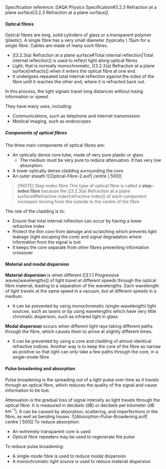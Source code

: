 Specification reference: [[AQA Physics Specification#3.2.3 Refraction at a plane surface|3.2.3 Refraction at a plane surface]]

#### Optical fibres
Optical fibres are long, solid cylinders of glass or a transparent polymer (plastic). A single fibre has a very small diameter (typically ) 15µm for a single fibre. Cables are made of many such fibres.

- [[3.2.3(a) Refraction at a plane surface#Total internal reflection|Total internal reflection]] is used to reflect light along optical fibres
- Light, that is normally monochromatic, [[3.2.3(a) Refraction at a plane surface|refracts]] when it enters the optical fibre at one end.
- It undergoes repeated total internal reflection against the sides of the fibre until it reaches the other end, where it is refracted back out.

In this process, the light signals travel long distances without losing information or speed.

They have many uses, including:
- Communications, such as telephone and internet transmission
- Medical imaging, such as endoscopes

##### Components of optical fibres
The three main components of optical fibres are:
- An optically dense core tube, made of very pure plastic or glass
	- The medium must be very pure to reduce attenuation. It has very low absorption.
- A lower optically dense cladding surrounding the core
- An outer sheath
![[Optical-Fibre-2.avif| centre | 500]]


> [!NOTE] Step-index fibre
> This type of optical fibre is called a **step-index fibre** because the [[3.2.3(a) Refraction at a plane surface#Refractive index|refractive index]] of each component increases moving from the outside to the centre of the fibre

The role of the cladding is to:
- Ensure that total internal reflection can occur by having a lower refractive index
- Protect the thin core from damage and scratching which prevents light leakage (light escaping the core) and signal degradation where information from the signal is lost
- It keeps the core separate from other fibres preventing information crossover
#### Material and modal dispersion
**Material dispersion** is when different [[3.1.1 Progressive waves|wavelengths]] of light travel at different speeds through the optical fibre material, leading to a separation of the wavelengths. Each wavelength of light travels at the same speed in a vacuum, but at different speeds in a medium.
- It can be prevented by using monochromatic (single-wavelength) light sources, such as lasers or by using wavelengths which have very little chromatic dispersion, such as infrared light in glass

**Modal dispersion** occurs when different light rays taking different paths through the fibre, which causes them to arrive at slightly different times.
- It can be prevented by using a core and cladding of almost identical refractive indices. Another way is to keep the core of the fibre as narrow as positive so that light can only take a few paths through the core, in a single-mode fibre.

#### Pulse broadening and absorption
Pulse broadening is the spreading out of a light pulse over time as it travels through an optical fibre, which reduces the quality of the signal and cause information to be lost.

Attenuation is the gradual loss of signal intensity as light travels through the optical fibre. It is measured in decibels (dB) or decibels per kilometer ($\text{dB km}^{-1}$). It can be caused by absorption, scattering, and imperfections in the fibre, as well as bending losses.
![[Absorption-Pulse-Broadening.avif| centre | 500]]
To reduce absorption:
- An extremely transparent core is used
- Optical fibre repeaters may be used to regenerate the pulse

To reduce pulse broadening:
- A single-mode fibre is used to reduce modal dispersion
- A monochromatic light source is used to reduce material dispersion